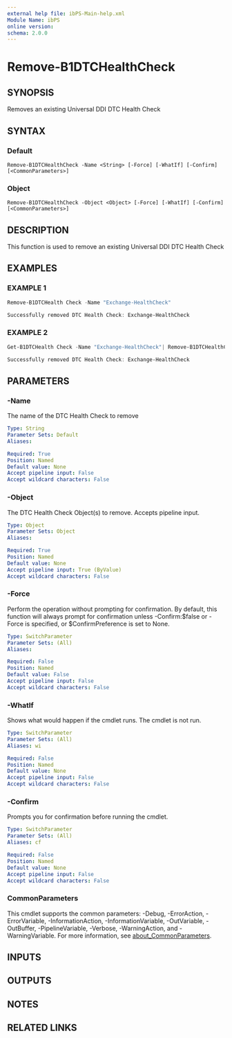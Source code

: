 ```yaml
---
external help file: ibPS-Main-help.xml
Module Name: ibPS
online version:
schema: 2.0.0
---
```


# Remove-B1DTCHealthCheck

## SYNOPSIS
Removes an existing Universal DDI DTC Health Check

## SYNTAX

### Default
```
Remove-B1DTCHealthCheck -Name <String> [-Force] [-WhatIf] [-Confirm] [<CommonParameters>]
```

### Object
```
Remove-B1DTCHealthCheck -Object <Object> [-Force] [-WhatIf] [-Confirm] [<CommonParameters>]
```

## DESCRIPTION
This function is used to remove an existing Universal DDI DTC Health Check

## EXAMPLES

### EXAMPLE 1
```powershell
Remove-B1DTCHealth Check -Name "Exchange-HealthCheck"

Successfully removed DTC Health Check: Exchange-HealthCheck
```

### EXAMPLE 2
```powershell
Get-B1DTCHealth Check -Name "Exchange-HealthCheck"| Remove-B1DTCHealthCheck

Successfully removed DTC Health Check: Exchange-HealthCheck
```

## PARAMETERS

### -Name
The name of the DTC Health Check to remove

```yaml
Type: String
Parameter Sets: Default
Aliases:

Required: True
Position: Named
Default value: None
Accept pipeline input: False
Accept wildcard characters: False
```

### -Object
The DTC Health Check Object(s) to remove.
Accepts pipeline input.

```yaml
Type: Object
Parameter Sets: Object
Aliases:

Required: True
Position: Named
Default value: None
Accept pipeline input: True (ByValue)
Accept wildcard characters: False
```

### -Force
Perform the operation without prompting for confirmation.
By default, this function will always prompt for confirmation unless -Confirm:$false or -Force is specified, or $ConfirmPreference is set to None.

```yaml
Type: SwitchParameter
Parameter Sets: (All)
Aliases:

Required: False
Position: Named
Default value: False
Accept pipeline input: False
Accept wildcard characters: False
```

### -WhatIf
Shows what would happen if the cmdlet runs.
The cmdlet is not run.

```yaml
Type: SwitchParameter
Parameter Sets: (All)
Aliases: wi

Required: False
Position: Named
Default value: None
Accept pipeline input: False
Accept wildcard characters: False
```

### -Confirm
Prompts you for confirmation before running the cmdlet.

```yaml
Type: SwitchParameter
Parameter Sets: (All)
Aliases: cf

Required: False
Position: Named
Default value: None
Accept pipeline input: False
Accept wildcard characters: False
```

### CommonParameters
This cmdlet supports the common parameters: -Debug, -ErrorAction, -ErrorVariable, -InformationAction, -InformationVariable, -OutVariable, -OutBuffer, -PipelineVariable, -Verbose, -WarningAction, and -WarningVariable. For more information, see [about_CommonParameters](http://go.microsoft.com/fwlink/?LinkID=113216).

## INPUTS

## OUTPUTS

## NOTES

## RELATED LINKS

